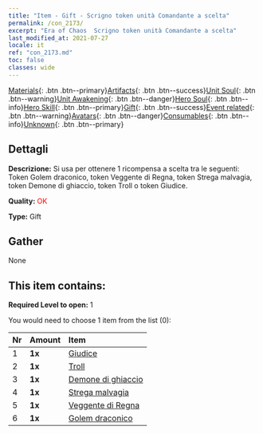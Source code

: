 ```yaml
---
title: "Item - Gift - Scrigno token unità Comandante a scelta"
permalink: /con_2173/
excerpt: "Era of Chaos  Scrigno token unità Comandante a scelta"
last_modified_at: 2021-07-27
locale: it
ref: "con_2173.md"
toc: false
classes: wide
---
```

 [Materials](/ItemsIT/){: .btn .btn--primary}[Artifacts](/ItemsIT/Artifacts/){: .btn .btn--success}[Unit Soul](/ItemsIT/UnitSoul/){: .btn .btn--warning}[Unit Awakening](/ItemsIT/UnitAwakening/){: .btn .btn--danger}[Hero Soul](/ItemsIT/HeroSoul/){: .btn .btn--info}[Hero Skill](/ItemsIT/HeroSkill/){: .btn .btn--primary}[Gift](/ItemsIT/Gift/){: .btn .btn--success}[Event related](/ItemsIT/Events/){: .btn .btn--warning}[Avatars](/ItemsIT/Avatars/){: .btn .btn--danger}[Consumables](/ItemsIT/Consumables/){: .btn .btn--info}[Unknown](/ItemsIT/Unknown/){: .btn .btn--primary}

## Dettagli
 **Descrizione:** Si usa per ottenere 1 ricompensa a scelta tra le seguenti: Token Golem draconico, token Veggente di Regna, token Strega malvagia, token Demone di ghiaccio, token Troll o token Giudice.

 **Quality:** <span style="color: #FF0000">OK</span>

 **Type:** Gift

## Gather

  None

## This item contains:

 **Required Level to open:** 1

 You would need to choose 1 item from the list (0):

  | Nr | Amount |     Item    |
  |:---|:-------|:------------|
  | 1 |  **1x** | [Giudice](/ItemsIT/unt_198/) |  | 
  | 2 |  **1x** | [Troll](/ItemsIT/unt_225/) |  | 
  | 3 |  **1x** | [Demone di ghiaccio](/ItemsIT/unt_269/) |  | 
  | 4 |  **1x** | [Strega malvagia](/ItemsIT/unt_252/) |  | 
  | 5 |  **1x** | [Veggente di Regna](/ItemsIT/unt_279/) |  | 
  | 6 |  **1x** | [Golem draconico](/ItemsIT/unt_243/) |  | 
